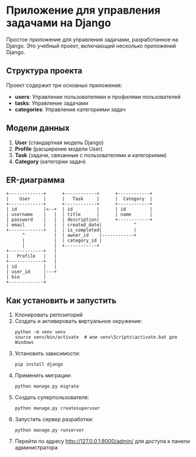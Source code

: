 # Приложение для управления задачами на Django

Простое приложение для управления задачами, разработанное на Django. Это учебный проект, включающий несколько приложений Django.

## Структура проекта

Проект содержит три основных приложения:
- **users**: Управление пользователями и профилями пользователей
- **tasks**: Управление задачами
- **categories**: Управление категориями задач

## Модели данных

1. **User** (стандартная модель Django)
2. **Profile** (расширение модели User)
3. **Task** (задачи, связанные с пользователями и категориями)
4. **Category** (категории задач)

## ER-диаграмма

```
+-------------+      +------------+      +------------+
|    User     |      |   Task     |      |  Category  |
+-------------+      +------------+      +------------+
| id          |<--+  | id         |      | id         |
| username    |   |  | title      |      | name       |
| password    |   |  | description|      +------------+
| email       |   |  | created_date|            ^
+-------------+   |  | is_completed|            |
      ^           |  | owner_id    |------------+
      |           |  | category_id |
      |           |  +------------+
+-------------+   |
|   Profile   |   |
+-------------+   |
| id          |   |
| user_id     |---+
| bio         |
+-------------+
```

## Как установить и запустить

1. Клонировать репозиторий
2. Создать и активировать виртуальное окружение:
   ```
   python -m venv venv
   source venv/bin/activate  # или venv\Scripts\activate.bat для Windows
   ```
3. Установить зависимости:
   ```
   pip install django
   ```
4. Применить миграции:
   ```
   python manage.py migrate
   ```
5. Создать суперпользователя:
   ```
   python manage.py createsuperuser
   ```
6. Запустить сервер разработки:
   ```
   python manage.py runserver
   ```
7. Перейти по адресу http://127.0.0.1:8000/admin/ для доступа к панели администратора 